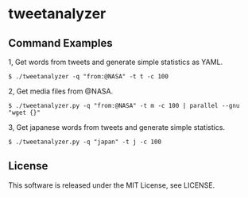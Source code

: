 # tweetanalyzer

## Command Examples

1, Get words from tweets and generate simple statistics as YAML. 

```
$ ./tweetanalyzer -q "from:@NASA" -t t -c 100
```

2, Get media files from @NASA.

```
$ ./tweetanalyzer.py -q "from:@NASA" -t m -c 100 | parallel --gnu "wget {}"
```

3, Get japanese words from tweets and generate simple statistics.
```
$ ./tweetanalyzer.py -q "japan" -t j -c 100
```


## License
This software is released under the MIT License, see LICENSE.
